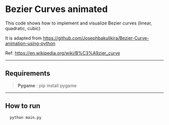 # Bezier Curves animated
This code shows how to implement and visualize Bezier curves (linear, quadratic, cubic)

It is adapted from https://github.com/Josephbakulikira/Bezier-Curve-animation-using-python

Ref: https://en.wikipedia.org/wiki/B%C3%A9zier_curve


---
## Requirements
> **Pygame** : pip install pygame

---
## How to run
      python main.py



